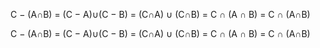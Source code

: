 C − (A∩B) = (C − A)∪(C − B) = (C∩<over>A</over>) ∪ (C∩<over>B</over>) = C ∩ <over>(A ∩ B)</over> = C ∩ (<over>A</over>∩<over>B</over>)

C − (A∩B) = (C − A)∪(C − B) = (C∩<over>A</over>) ∪ (C∩<over>B</over>) = C ∩ <over>(A ∩ B)</over> = C ∩ (<over>A</over>∩<over>B</over>)